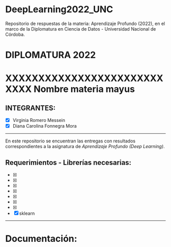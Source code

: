 # DeepLearning2022_UNC

Repositorio de respuestas de la materia: Aprendizaje Profundo (2022), en el marco de la Diplomatura en Ciencia de Datos - Universidad Nacional de Córdoba.

# **DIPLOMATURA 2022**

# XXXXXXXXXXXXXXXXXXXXXXXXXXXX Nombre materia mayus

## INTEGRANTES:
   - [x] Virginia Romero Messein
   - [x] Diana Carolina Fonnegra Mora

----   
En este repositorio se encuentran las entregas con resultados correspondientes a la asignatura de _Aprendizaje Profundo (Deep Learning)_.

## **Requerimientos - Librerías necesarias**:
   - [x] 
   - [x] 
   - [x] 
   - [x] 
   - [x] 
   - [x] 
   - [x] 
   - [x] sklearn
----


# Documentación:

